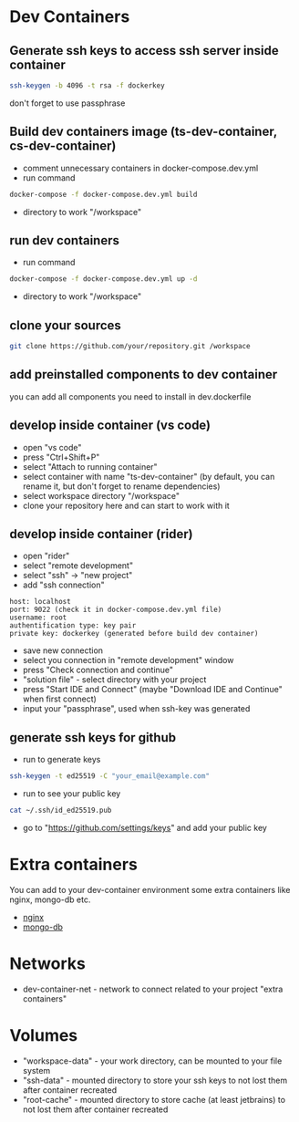 # Dev Containers

## Generate ssh keys to access ssh server inside container
```sh
ssh-keygen -b 4096 -t rsa -f dockerkey
```
don't forget to use passphrase

## Build dev containers image (ts-dev-container, cs-dev-container)
- comment unnecessary containers in docker-compose.dev.yml
- run command 
```sh
docker-compose -f docker-compose.dev.yml build
```
- directory to work "/workspace"

## run dev containers
- run command
```sh 
docker-compose -f docker-compose.dev.yml up -d
```
- directory to work "/workspace"

## clone your sources
```sh
git clone https://github.com/your/repository.git /workspace
```

## add preinstalled components to dev container
you can add all components you need to install in dev.dockerfile

## develop inside container (vs code)
- open "vs code"
- press "Ctrl+Shift+P"
- select "Attach to running container"
- select container with name "ts-dev-container" (by default, you can rename it, but don't forget to rename dependencies)
- select workspace directory "/workspace"
- clone your repository here and can start to work with it

## develop inside container (rider)
- open "rider"
- select "remote development"
- select "ssh" -> "new project"
- add "ssh connection" 
```
host: localhost
port: 9022 (check it in docker-compose.dev.yml file)
username: root
authentification type: key pair
private key: dockerkey (generated before build dev container)
```
- save new connection
- select you connection in "remote development" window
- press "Check connection and continue"
- "solution file" - select directory with your project
- press "Start IDE and Connect" (maybe "Download IDE and Continue" when first connect)
- input your "passphrase", used when ssh-key was generated

## generate ssh keys for github
- run to generate keys
```sh
ssh-keygen -t ed25519 -C "your_email@example.com"
```
- run to see your public key 
```sh
cat ~/.ssh/id_ed25519.pub
```
- go to "https://github.com/settings/keys" and add your public key

# Extra containers
You can add to your dev-container environment some extra containers like nginx, mongo-db etc.

- [nginx](extra-containers/nginx/readme.md)
- [mongo-db](extra-containers/mongo-db/readme.md)

# Networks
- dev-container-net - network to connect related to your project "extra containers"

# Volumes
- "workspace-data" - your work directory, can be mounted to your file system
- "ssh-data" - mounted directory to store your ssh keys to not lost them after container recreated
- "root-cache" - mounted directory to store cache (at least jetbrains) to not lost them after container recreated
